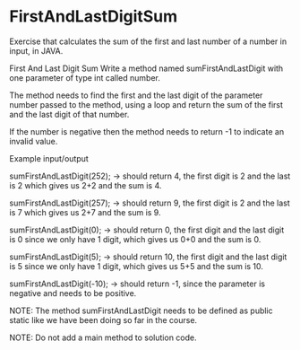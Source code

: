 # FirstAndLastDigitSum
Exercise that calculates the sum of the first and last number of a number in input, in JAVA.

First And Last Digit Sum
Write a method named sumFirstAndLastDigit with one parameter of type int called number. 

The method needs to find the first and the last digit of the parameter number passed to the method, using a loop and return the sum of the first and the last digit of that number.

If the number is negative then the method needs to return -1 to indicate an invalid value.

Example input/output

sumFirstAndLastDigit(252); → should return 4, the first digit is 2 and the last is 2 which gives us 2+2 and the sum is 4.

sumFirstAndLastDigit(257); → should return 9, the first digit is 2 and the last is 7 which gives us 2+7 and the sum is 9.

sumFirstAndLastDigit(0); → should return 0, the first digit and the last digit is 0 since we only have 1 digit, which gives us 0+0 and the sum is 0.

sumFirstAndLastDigit(5); → should return 10, the first digit and the last digit is 5 since we only have 1 digit, which gives us 5+5 and the sum is 10.

sumFirstAndLastDigit(-10); → should return -1, since the parameter is negative and needs to be positive.



NOTE: The method sumFirstAndLastDigit needs to be defined as public static like we have been doing so far in the course.

NOTE: Do not add a  main method to solution code.

